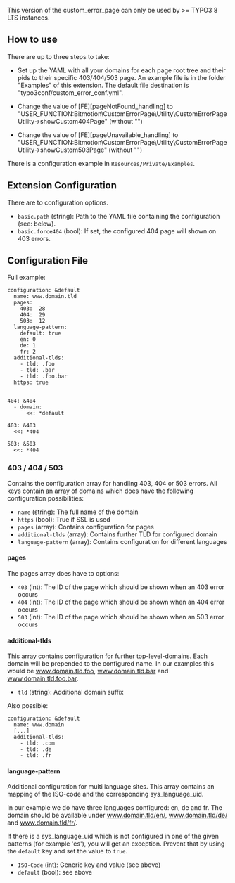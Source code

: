 This version of the custom_error_page can only be used by >= TYPO3 8 LTS instances.

## How to use

There are up to three steps to take:

- Set up the YAML with all your domains for each page root tree and their pids to their specific 403/404/503 page. An example
  file is in the folder "Examples" of this extension. The default file destination is "typo3conf/custom_error_conf.yml".

- Change the value of [FE][pageNotFound_handling] to "USER_FUNCTION:Bitmotion\CustomErrorPage\Utility\CustomErrorPageUtility->showCustom404Page" (without "")
- Change the value of [FE][pageUnavailable_handling] to "USER_FUNCTION:Bitmotion\CustomErrorPage\Utility\CustomErrorPageUtility->showCustom503Page" (without "")

There is a configuration example in <code>Resources/Private/Examples</code>.


## Extension Configuration

There are to configuration options.

* <code>basic.path</code> (string): Path to the YAML file containing the configuration (see: below).
* <code>basic.force404</code> (bool): If set, the configured 404 page will shown on 403 errors.

## Configuration File

Full example:

```
configuration: &default
  name: www.domain.tld
  pages:
    403:  28
    404:  29
    503:  12
  language-pattern:
    default: true
    en: 0
    de: 1
    fr: 2
  additional-tlds:
    - tld: .foo
    - tld: .bar
    - tld: .foo.bar
  https: true


404: &404
  - domain:
      <<: *default

403: &403
  <<: *404

503: &503
  <<: *404
```

### 403 / 404 / 503
Contains the configuration array for handling 403, 404 or 503 errors. All keys contain an array of domains which does have the following configuration possibilities:

+ <code>name</code> (string): The full name of the domain
+ <code>https</code> (bool): True if SSL is used
+ <code>pages</code> (array): Contains configuration for pages
+ <code>additional-tlds</code> (array): Contains further TLD for configured domain
+ <code>language-pattern</code> (array): Contains configuration for different languages

#### pages
The pages array does have to options:

+ <code>403</code> (int): The ID of the page which should be shown when an 403 error occurs
+ <code>404</code> (int): The ID of the page which should be shown when an 404 error occurs
+ <code>503</code> (int): The ID of the page which should be shown when an 503 error occurs

#### additional-tlds
This array contains configuration for further top-level-domains. Each domain will be prepended to the configured name. In our examples this would be www.domain.tld.foo, www.domain.tld.bar and www.domain.tld.foo.bar.

+ <code>tld</code> (string): Additional domain suffix

Also possible:

```
configuration: &default
  name: www.domain
  [...]
  additional-tlds:
    - tld: .com
    - tld: .de
    - tld: .fr
```

#### language-pattern
Additional configuration for multi language sites. This array contains an mapping of the ISO-code and the corresponding sys_language_uid.

In our example we do have three languages configured: en, de and fr. The domain should be available under www.domain.tld/en/, www.domain.tld/de/ and www.domain.tld/fr/.

If there is a sys_language_uid which is not configured in one of the given patterns (for example 'es'), you will get an exception. Prevent that by using the <code>default</code> key and set the value to <code>true</code>.

+ <code>ISO-Code</code> (int): Generic key and value (see above)
+ <code>default</code> (bool): see above
